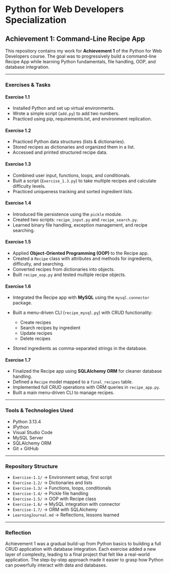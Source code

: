 # Python for Web Developers Specialization

## Achievement 1: Command-Line Recipe App

This repository contains my work for **Achievement 1** of the Python for Web Developers course. The goal was to progressively build a command-line Recipe App while learning Python fundamentals, file handling, OOP, and database integration.

---

### Exercises & Tasks

#### Exercise 1.1

* Installed Python and set up virtual environments.
* Wrote a simple script (`add.py`) to add two numbers.
* Practiced using pip, requirements.txt, and environment replication.

#### Exercise 1.2

* Practiced Python data structures (lists & dictionaries).
* Stored recipes as dictionaries and organized them in a list.
* Accessed and printed structured recipe data.

#### Exercise 1.3

* Combined user input, functions, loops, and conditionals.
* Built a script (`Exercise_1.3.py`) to take multiple recipes and calculate difficulty levels.
* Practiced uniqueness tracking and sorted ingredient lists.

#### Exercise 1.4

* Introduced file persistence using the `pickle` module.
* Created two scripts: `recipe_input.py` and `recipe_search.py`.
* Learned binary file handling, exception management, and recipe searching.

#### Exercise 1.5

* Applied **Object-Oriented Programming (OOP)** to the Recipe app.
* Created a `Recipe` class with attributes and methods for ingredients, difficulty, and searching.
* Converted recipes from dictionaries into objects.
* Built `recipe_oop.py` and tested multiple recipe objects.

#### Exercise 1.6

* Integrated the Recipe app with **MySQL** using the `mysql.connector` package.
* Built a menu-driven CLI (`recipe_mysql.py`) with CRUD functionality:

  * Create recipes
  * Search recipes by ingredient
  * Update recipes
  * Delete recipes
* Stored ingredients as comma-separated strings in the database.

#### Exercise 1.7

* Finalized the Recipe app using **SQLAlchemy ORM** for cleaner database handling.
* Defined a `Recipe` model mapped to a `final_recipes` table.
* Implemented full CRUD operations with ORM queries in `recipe_app.py`.
* Built a main menu-driven CLI to manage recipes.

---

### Tools & Technologies Used

* Python 3.13.4
* IPython
* Visual Studio Code
* MySQL Server
* SQLAlchemy ORM
* Git + GitHub

---

### Repository Structure

* `Exercise-1.1/` → Environment setup, first script
* `Exercise-1.2/` → Dictionaries and lists
* `Exercise-1.3/` → Functions, loops, conditionals
* `Exercise-1.4/` → Pickle file handling
* `Exercise-1.5/` → OOP with Recipe class
* `Exercise-1.6/` → MySQL integration with connector
* `Exercise-1.7/` → ORM with SQLAlchemy
* `LearningJournal.md` → Reflections, lessons learned

---

### Reflection

Achievement 1 was a gradual build-up from Python basics to building a full CRUD application with database integration. Each exercise added a new layer of complexity, leading to a final project that felt like a real-world application. The step-by-step approach made it easier to grasp how Python can powerfully interact with data and databases.
